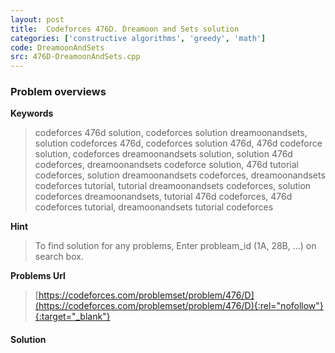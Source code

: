 ```yaml
---
layout: post
title:  Codeforces 476D. Dreamoon and Sets solution
categories: ['constructive algorithms', 'greedy', 'math']
code: DreamoonAndSets
src: 476D-DreamoonAndSets.cpp
---
```

### **Problem overviews**

**Keywords**
> codeforces 476d solution, codeforces solution dreamoonandsets, solution codeforces 476d, codeforces solution 476d, 476d codeforce solution, codeforces dreamoonandsets solution, solution 476d codeforces, dreamoonandsets codeforce solution, 476d tutorial codeforces, solution dreamoonandsets codeforces, dreamoonandsets codeforces tutorial, tutorial dreamoonandsets codeforces, solution codeforces dreamoonandsets, tutorial 476d codeforces, 476d codeforces tutorial, dreamoonandsets tutorial codeforces

**Hint**
> To find solution for any problems, Enter probleam_id (1A, 28B, ...) on search box. 

**Problems Url**
> [https://codeforces.com/problemset/problem/476/D](https://codeforces.com/problemset/problem/476/D){:rel="nofollow"}{:target="_blank"}

#### **Solution**



